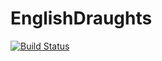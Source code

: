 # EnglishDraughts

[![Build Status](https://travis-ci.org/cynic/EnglishDraughts.svg?branch=master)](https://travis-ci.org/cynic/EnglishDraughts)
